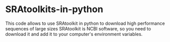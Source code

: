 # SRAtoolkits-in-python
This code allows to use SRAtoolkit in python to download high performance sequences of large sizes
SRAtoolkit is NCBI software, so you need to download it and add it to your computer's environment variables.

